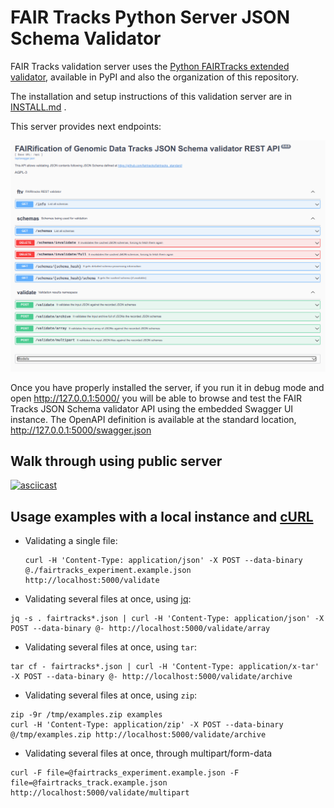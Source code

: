 # FAIR Tracks Python Server JSON Schema Validator

FAIR Tracks validation server uses the [Python FAIRTracks extended validator](//github.com/fairtracks/fairtracks_validator_python), available in PyPI and also the organization of this repository.

The installation and setup instructions of this validation server are in [INSTALL.md](INSTALL.md) .

This server provides next endpoints:

![API snapshot](api-snapshot.png "JSON Schema Validator API snapshot")

Once you have properly installed the server, if you run it in debug mode and open http://127.0.0.1:5000/ you will be able to browse and test the FAIR Tracks JSON Schema validator API using the embedded Swagger UI instance. The OpenAPI definition is available at the standard location, http://127.0.0.1:5000/swagger.json

## Walk through using public server

[![asciicast](https://asciinema.org/a/279246.svg)](https://asciinema.org/a/279246)

## Usage examples with a local instance and [cURL](https://curl.haxx.se/)

* Validating a single file:

  ```
  curl -H 'Content-Type: application/json' -X POST --data-binary @./fairtracks_experiment.example.json http://localhost:5000/validate
  ```

* Validating several files at once, using [jq](https://github.com/stedolan/jq):

```
jq -s . fairtracks*.json | curl -H 'Content-Type: application/json' -X POST --data-binary @- http://localhost:5000/validate/array
```

* Validating several files at once, using `tar`:

```
tar cf - fairtracks*.json | curl -H 'Content-Type: application/x-tar' -X POST --data-binary @- http://localhost:5000/validate/archive
```

* Validating several files at once, using `zip`:

```
zip -9r /tmp/examples.zip examples
curl -H 'Content-Type: application/zip' -X POST --data-binary @/tmp/examples.zip http://localhost:5000/validate/archive
```

* Validating several files at once, through multipart/form-data

```
curl -F file=@fairtracks_experiment.example.json -F file=@fairtracks_track.example.json http://localhost:5000/validate/multipart
```
